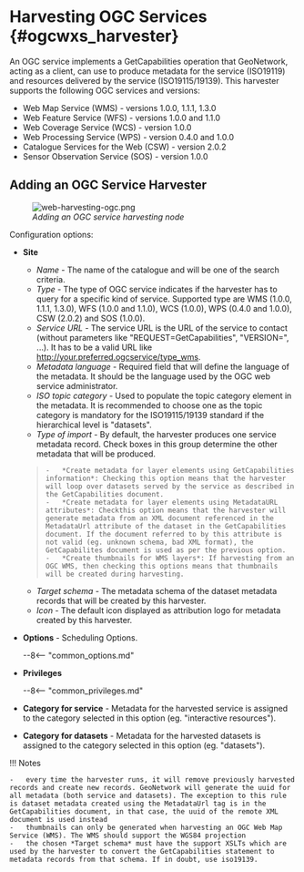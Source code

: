 # Harvesting OGC Services {#ogcwxs_harvester}

An OGC service implements a GetCapabilities operation that GeoNetwork, acting as a client, can use to produce metadata for the service (ISO19119) and resources delivered by the service (ISO19115/19139). This harvester supports the following OGC services and versions:

-   Web Map Service (WMS) - versions 1.0.0, 1.1.1, 1.3.0
-   Web Feature Service (WFS) - versions 1.0.0 and 1.1.0
-   Web Coverage Service (WCS) - version 1.0.0
-   Web Processing Service (WPS) - version 0.4.0 and 1.0.0
-   Catalogue Services for the Web (CSW) - version 2.0.2
-   Sensor Observation Service (SOS) - version 1.0.0

## Adding an OGC Service Harvester

<figure>
<img src="web-harvesting-ogc.png" alt="web-harvesting-ogc.png" />
<figcaption><em>Adding an OGC service harvesting node</em></figcaption>
</figure>

Configuration options:

-   **Site**

    -   *Name* - The name of the catalogue and will be one of the search criteria.
    -   *Type* - The type of OGC service indicates if the harvester has to query for a specific kind of service. Supported type are WMS (1.0.0, 1.1.1, 1.3.0), WFS (1.0.0 and 1.1.0), WCS (1.0.0), WPS (0.4.0 and 1.0.0), CSW (2.0.2) and SOS (1.0.0).
    -   *Service URL* - The service URL is the URL of the service to contact (without parameters like "REQUEST=GetCapabilities", "VERSION=", \...). It has to be a valid URL like <http://your.preferred.ogcservice/type_wms>.
    -   *Metadata language* - Required field that will define the language of the metadata. It should be the language used by the OGC web service administrator.
    -   *ISO topic category* - Used to populate the topic category element in the metadata. It is recommended to choose one as the topic category is mandatory for the ISO19115/19139 standard if the hierarchical level is "datasets".
    -   *Type of import* - By default, the harvester produces one service metadata record. Check boxes in this group determine the other metadata that will be produced.
    >     -   *Create metadata for layer elements using GetCapabilities information*: Checking this option means that the harvester will loop over datasets served by the service as described in the GetCapabilities document.
    >     -   *Create metadata for layer elements using MetadataURL attributes*: Checkthis option means that the harvester will generate metadata from an XML document referenced in the MetadataUrl attribute of the dataset in the GetCapabilities document. If the document referred to by this attribute is not valid (eg. unknown schema, bad XML format), the GetCapabilites document is used as per the previous option.
    >     -   *Create thumbnails for WMS layers*: If harvesting from an OGC WMS, then checking this options means that thumbnails will be created during harvesting.
    -   *Target schema* - The metadata schema of the dataset metadata records that will be created by this harvester.
    -   *Icon* - The default icon displayed as attribution logo for metadata created by this harvester.

-   **Options** - Scheduling Options.

    --8<-- "common_options.md"

-   **Privileges**

    --8<-- "common_privileges.md"

-   **Category for service** - Metadata for the harvested service is assigned to the category selected in this option (eg. "interactive resources").
-   **Category for datasets** - Metadata for the harvested datasets is assigned to the category selected in this option (eg. "datasets").

!!! Notes

    -   every time the harvester runs, it will remove previously harvested records and create new records. GeoNetwork will generate the uuid for all metadata (both service and datasets). The exception to this rule is dataset metadata created using the MetadataUrl tag is in the GetCapabilities document, in that case, the uuid of the remote XML document is used instead
    -   thumbnails can only be generated when harvesting an OGC Web Map Service (WMS). The WMS should support the WGS84 projection
    -   the chosen *Target schema* must have the support XSLTs which are used by the harvester to convert the GetCapabilities statement to metadata records from that schema. If in doubt, use iso19139.
